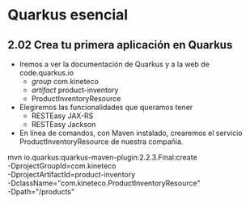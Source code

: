 # Quarkus esencial
## 2.02 Crea tu primera aplicación en Quarkus
* Iremos a ver la documentación de Quarkus y a la web de code.quarkus.io 
  - *group* com.kineteco
  - *artifact* product-inventory
  - ProductInventoryResource
* Elegiremos las funcionalidades que queramos tener
  - RESTEasy JAX-RS
  - RESTEasy Jackson
* En línea de comandos, con Maven instalado, crearemos el servicio ProductInventoryResource de nuestra compañia.


mvn io.quarkus:quarkus-maven-plugin:2.2.3.Final:create \
-DprojectGroupId=com.kineteco \
-DprojectArtifactId=product-inventory \
-DclassName="com.kineteco.ProductInventoryResource" \
-Dpath="/products"
